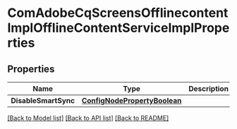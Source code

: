 # ComAdobeCqScreensOfflinecontentImplOfflineContentServiceImplProperties

## Properties
Name | Type | Description | Notes
------------ | ------------- | ------------- | -------------
**DisableSmartSync** | [**ConfigNodePropertyBoolean**](configNodePropertyBoolean.md) |  | [optional] 

[[Back to Model list]](../README.md#documentation-for-models) [[Back to API list]](../README.md#documentation-for-api-endpoints) [[Back to README]](../README.md)


